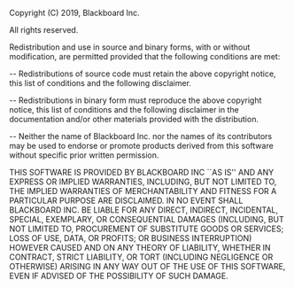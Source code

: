 Copyright (C) 2019, Blackboard Inc.

All rights reserved.

Redistribution and use in source and binary forms, with or without
modification, are permitted provided that the following conditions are met:

 -- Redistributions of source code must retain the above copyright
    notice, this list of conditions and the following disclaimer.

 -- Redistributions in binary form must reproduce the above copyright
    notice, this list of conditions and the following disclaimer in the
    documentation and/or other materials provided with the distribution.

 -- Neither the name of Blackboard Inc. nor the names of its contributors 
    may be used to endorse or promote products derived from this 
    software without specific prior written permission.
 
THIS SOFTWARE IS PROVIDED BY BLACKBOARD INC ``AS IS'' AND ANY
EXPRESS OR IMPLIED WARRANTIES, INCLUDING, BUT NOT LIMITED TO, THE IMPLIED
WARRANTIES OF MERCHANTABILITY AND FITNESS FOR A PARTICULAR PURPOSE ARE
DISCLAIMED. IN NO EVENT SHALL BLACKBOARD INC. BE LIABLE FOR ANY
DIRECT, INDIRECT, INCIDENTAL, SPECIAL, EXEMPLARY, OR CONSEQUENTIAL DAMAGES
(INCLUDING, BUT NOT LIMITED TO, PROCUREMENT OF SUBSTITUTE GOODS OR SERVICES;
LOSS OF USE, DATA, OR PROFITS; OR BUSINESS INTERRUPTION) HOWEVER CAUSED AND
ON ANY THEORY OF LIABILITY, WHETHER IN CONTRACT, STRICT LIABILITY, OR TORT
(INCLUDING NEGLIGENCE OR OTHERWISE) ARISING IN ANY WAY OUT OF THE USE OF THIS
SOFTWARE, EVEN IF ADVISED OF THE POSSIBILITY OF SUCH DAMAGE.